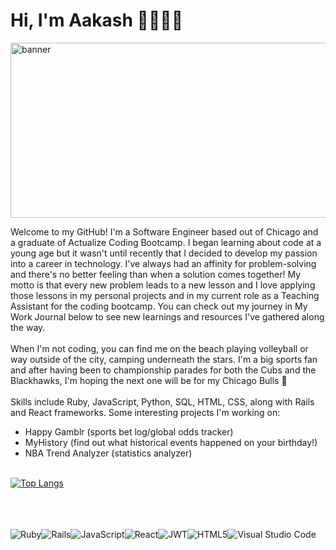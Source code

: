 # Hi, I'm Aakash 👋🧑🏻‍💻
<img src='https://media0.giphy.com/media/v1.Y2lkPTc5MGI3NjExOGQyMWY4MTFmZjUzYzhhM2U0ZjU5NzA1ZWE5MjQ3YjhmMTk5OTRiYiZjdD1n/3nddUmYn4qJfevDnk6/giphy.gif' alt="banner" width="800" height="280"></img><p>
Welcome to my GitHub! I'm a Software Engineer based out of Chicago and a graduate of Actualize Coding Bootcamp. I began learning about code at a young age but it wasn't until recently that I decided to develop my passion into a career in technology. I've always had an affinity for problem-solving and there's no better feeling than when a solution comes together! My motto is that every new problem leads to a new lesson and I love applying those lessons in my personal projects and in my current role as a Teaching Assistant for the coding bootcamp. You can check out my journey in My Work Journal below to see new learnings and resources I've gathered along the way.<br>
<br> When I'm not coding, you can find me on the beach playing volleyball or way outside of the city, camping underneath the stars. I'm a big sports fan and after having been to championship parades for both the Cubs and the Blackhawks, I'm hoping the next one will be for my Chicago Bulls 🤞 <br>
<br>Skills include Ruby, JavaScript, Python, SQL, HTML, CSS, along with Rails and React frameworks. Some interesting projects I'm working on:<br>
- Happy Gamblr (sports bet log/global odds tracker)
- MyHistory (find out what historical events happened on your birthday!)<br>
- NBA Trend Analyzer (statistics analyzer)<br><br>

[![Top Langs](https://github-readme-stats.vercel.app/api/top-langs/?username=aakashmsoni&theme=ayu-mirage)](https://github.com/aakashmsoni/github-readme-stats)<br><br>

<br><br>
![Ruby](https://img.shields.io/badge/ruby-%23CC342D.svg?style=for-the-badge&logo=ruby&logoColor=white)![Rails](https://img.shields.io/badge/rails-%23CC0000.svg?style=for-the-badge&logo=ruby-on-rails&logoColor=white)![JavaScript](https://img.shields.io/badge/javascript-%23323330.svg?style=for-the-badge&logo=javascript&logoColor=%23F7DF1E)![React](https://img.shields.io/badge/react-%2320232a.svg?style=for-the-badge&logo=react&logoColor=%2361DAFB)![JWT](https://img.shields.io/badge/JWT-black?style=for-the-badge&logo=JSON%20web%20tokens)![HTML5](https://img.shields.io/badge/html5-%23E34F26.svg?style=for-the-badge&logo=html5&logoColor=white)![Visual Studio Code](https://img.shields.io/badge/Visual%20Studio%20Code-0078d7.svg?style=for-the-badge&logo=visual-studio-code&logoColor=white)
